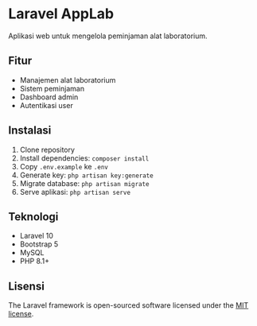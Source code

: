 # Laravel AppLab

Aplikasi web untuk mengelola peminjaman alat laboratorium.

## Fitur

- Manajemen alat laboratorium
- Sistem peminjaman
- Dashboard admin
- Autentikasi user

## Instalasi

1. Clone repository
2. Install dependencies: `composer install`
3. Copy `.env.example` ke `.env`
4. Generate key: `php artisan key:generate`
5. Migrate database: `php artisan migrate`
6. Serve aplikasi: `php artisan serve`

## Teknologi

- Laravel 10
- Bootstrap 5
- MySQL
- PHP 8.1+

## Lisensi

The Laravel framework is open-sourced software licensed under the [MIT license](https://opensource.org/licenses/MIT).
